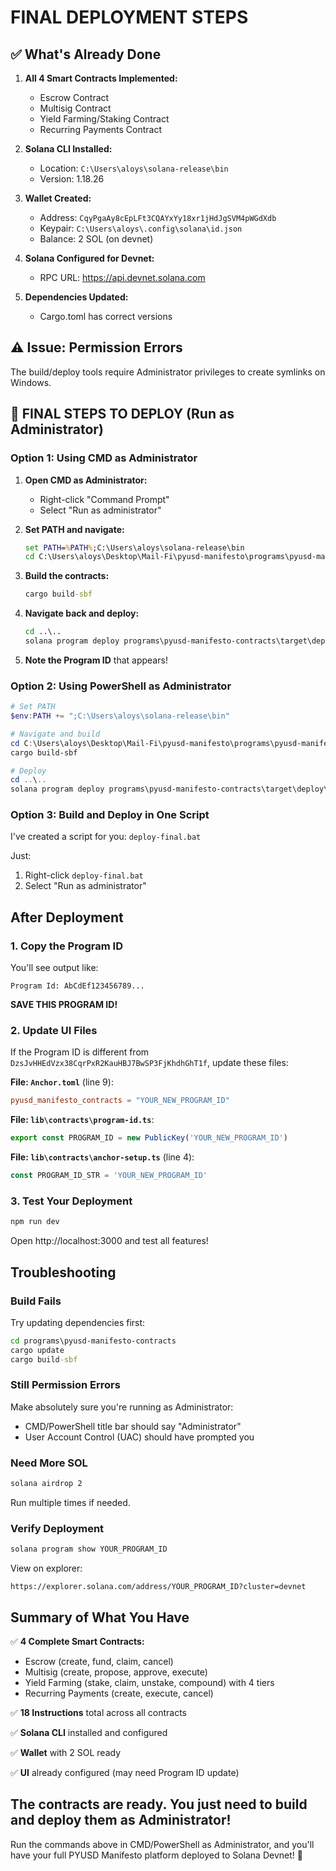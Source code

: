 # FINAL DEPLOYMENT STEPS

## ✅ What's Already Done

1. **All 4 Smart Contracts Implemented:**
   - Escrow Contract
   - Multisig Contract
   - Yield Farming/Staking Contract
   - Recurring Payments Contract

2. **Solana CLI Installed:**
   - Location: `C:\Users\aloys\solana-release\bin`
   - Version: 1.18.26

3. **Wallet Created:**
   - Address: `CqyPgaAy8cEpLFt3CQAYxYy18xr1jHdJgSVM4pWGdXdb`
   - Keypair: `C:\Users\aloys\.config\solana\id.json`
   - Balance: 2 SOL (on devnet)

4. **Solana Configured for Devnet:**
   - RPC URL: https://api.devnet.solana.com

5. **Dependencies Updated:**
   - Cargo.toml has correct versions

## ⚠️ Issue: Permission Errors

The build/deploy tools require Administrator privileges to create symlinks on Windows.

## 🚀 FINAL STEPS TO DEPLOY (Run as Administrator)

### Option 1: Using CMD as Administrator

1. **Open CMD as Administrator:**
   - Right-click "Command Prompt"
   - Select "Run as administrator"

2. **Set PATH and navigate:**
   ```cmd
   set PATH=%PATH%;C:\Users\aloys\solana-release\bin
   cd C:\Users\aloys\Desktop\Mail-Fi\pyusd-manifesto\programs\pyusd-manifesto-contracts
   ```

3. **Build the contracts:**
   ```cmd
   cargo build-sbf
   ```

4. **Navigate back and deploy:**
   ```cmd
   cd ..\..
   solana program deploy programs\pyusd-manifesto-contracts\target\deploy\pyusd_manifesto_contracts.so
   ```

5. **Note the Program ID** that appears!

### Option 2: Using PowerShell as Administrator

```powershell
# Set PATH
$env:PATH += ";C:\Users\aloys\solana-release\bin"

# Navigate and build
cd C:\Users\aloys\Desktop\Mail-Fi\pyusd-manifesto\programs\pyusd-manifesto-contracts
cargo build-sbf

# Deploy
cd ..\..
solana program deploy programs\pyusd-manifesto-contracts\target\deploy\pyusd_manifesto_contracts.so
```

### Option 3: Build and Deploy in One Script

I've created a script for you: `deploy-final.bat`

Just:
1. Right-click `deploy-final.bat`
2. Select "Run as administrator"

## After Deployment

### 1. Copy the Program ID

You'll see output like:
```
Program Id: AbCdEf123456789...
```

**SAVE THIS PROGRAM ID!**

### 2. Update UI Files

If the Program ID is different from `DzsJvHHEdVzx38CqrPxR2KauHBJ7BwSP3FjKhdhGhT1f`, update these files:

**File: `Anchor.toml`** (line 9):
```toml
pyusd_manifesto_contracts = "YOUR_NEW_PROGRAM_ID"
```

**File: `lib\contracts\program-id.ts`**:
```typescript
export const PROGRAM_ID = new PublicKey('YOUR_NEW_PROGRAM_ID')
```

**File: `lib\contracts\anchor-setup.ts`** (line 4):
```typescript
const PROGRAM_ID_STR = 'YOUR_NEW_PROGRAM_ID'
```

### 3. Test Your Deployment

```cmd
npm run dev
```

Open http://localhost:3000 and test all features!

## Troubleshooting

### Build Fails

Try updating dependencies first:
```cmd
cd programs\pyusd-manifesto-contracts
cargo update
cargo build-sbf
```

### Still Permission Errors

Make absolutely sure you're running as Administrator:
- CMD/PowerShell title bar should say "Administrator"
- User Account Control (UAC) should have prompted you

### Need More SOL

```cmd
solana airdrop 2
```

Run multiple times if needed.

### Verify Deployment

```cmd
solana program show YOUR_PROGRAM_ID
```

View on explorer:
```
https://explorer.solana.com/address/YOUR_PROGRAM_ID?cluster=devnet
```

## Summary of What You Have

✅ **4 Complete Smart Contracts:**
- Escrow (create, fund, claim, cancel)
- Multisig (create, propose, approve, execute)
- Yield Farming (stake, claim, unstake, compound) with 4 tiers
- Recurring Payments (create, execute, cancel)

✅ **18 Instructions** total across all contracts

✅ **Solana CLI** installed and configured

✅ **Wallet** with 2 SOL ready

✅ **UI** already configured (may need Program ID update)

## The contracts are ready. You just need to build and deploy them as Administrator!

Run the commands above in CMD/PowerShell as Administrator, and you'll have your full PYUSD Manifesto platform deployed to Solana Devnet! 🚀
